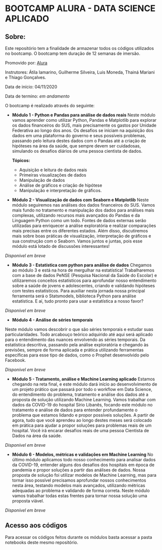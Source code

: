 # BOOTCAMP ALURA - DATA SCIENCE APLICADO

## Sobre:

Este repositório tem a finalidade de armazenar todos os códigos utilizados no bootcamp.
O bootcamp tem duração de 12 semanas de imersão.

Promovido por: <a href=“http://alura.com.br/“>Alura</a> 

Instrutores: Átila Iamarino, Guilherme Silveira, Luis Moneda, Thainá Mariani e Thiago Gonçalves.

Data de início: 04/11/2020

Data de termino: *em andamento*

O bootcamp é realizado através do seguinte:

- **Módulo 1 - Python e Pandas para análise de dados reais**
Neste módulo vamos aprender como utilizar Python, Pandas e Matplotlib para explorar os dados financeiros do SUS, mais precisamente os gastos por Unidade Federativa ao longo dos anos. Os desafios se iniciam na aquisição dos dados em uma plataforma do governo e seus possíveis problemas, passando pelo leitura destes dados com o Pandas até a criação de hipóteses na área da saúde, que sempre devem ser cuidadosas, simulando os desafios diários de uma pessoa cientista de dados.

  **Tópicos:** 
    * Aquisição e leitura de dados reais 
    * Primeiras visualizações de dados
    * Manipulação de dados
    * Análise de gráficos e criação de hipótese
    * Manipulação e interpretação de gráficos.
    
- **Módulo 2 - Visualização de dados com Seaborn e Matplotlib**
Neste módulo seguiremos nas análises dos dados financeiros do SUS. Vamos mais fundo no tratamento e manipulação dos dados para análises mais complexas, utilizando recursos mais avançados do Pandas e da Linguagem Python como um todo.
Fontes de dados externas serão utilizadas para enriquecer a análise exploratória e realizar comparações mais precisas entre os diferentes estados. Além disso, discutiremos mais sobre boas práticas de visualização, interpretação de gráficos e sua construção com o Seaborn.
Vamos juntos e juntas, pois esse módulo está lotado de discussões interessantes!

*Disponível em breve*

- **Módulo 3 - Estatística com python para análise de dados**
Chegamos ao módulo 3 e está na hora de mergulhar na estatística! Trabalharemos com a base de dados PeNSE (Pesquisa Nacional da Saúde do Escolar) e utilizaremos conceitos estatísticos para aprofundar nosso entendimento sobre a saúde de jovens e adolescentes, criando e validando hipóteses com testes estatísticos.
Para auxiliar nesta jornada nossa principal ferramenta será o Statsmodels, biblioteca Python para análise estatística. E aí, tudo pronto para usar a estatística a nosso favor?

*Disponível em breve*

- **Módulo 4 - Análise de séries temporais**

Neste módulo vamos descobrir o que são séries temporais e estudar suas particularidades.
Todo arcabouço teórico adquirido até aqui será aplicado para o entendimento das nuances envolvendo as séries temporais. Da estatística descritiva, passando pela análise exploratória e chegando às previsões, sempre de forma aplicada e prática utilizando ferramentas específicas para esse tipo de dados, como o Prophet desenvolvido pelo Facebook.

*Disponível em breve*

- **Módulo 5 - Tratamento, análise e Machine Learning aplicado**
Estamos chegando na reta final, e este módulo dará início ao desenvolvimento de um projeto prático que passará por todo o workflow em Data Science, do entendimento do problema, tratamento e análise dos dados até a proposta de solução utilizando Machine Learning.
Vamos trabalhar com dados da COVID-19 do hospital Sírio Libanês, focando este módulo no tratamento e análise de dados para entender profundamente o problema que estamos lidando e propor possíveis soluções.
A partir de agora, tudo que você aprendeu ao longo destes meses será colocado em prática para ajudar a propor soluções para problemas reais de um hospital. Você irá encarar desafios reais de uma pessoa Cientista de Dados na área da saúde.

*Disponível em breve*

- **Módulo 6 - Modelos, métricas e validações em Machine Learning**
No último módulo aplicamos todo nosso conhecimento para analisar dados da COVID-19, entender alguns dos desafios dos hospitais em época de pandemia e propor soluções a partir das análises de dados.
Nossa proposta de solução foi utilizar modelos de Machine Learning, mas para tornar isso possível precisamos aprofundar nossos conhecimentos nesta área, testando modelos mais avançados, utilizando métricas adequadas ao problema e validando de forma correta. Neste módulo vamos trabalhar todas estas frentes para tornar nossa solução uma proposta viável.

*Disponível em breve*

## Acesso aos códigos

Para acessar os códigos feitos durante os módulos basta acessar a pasta notebooks deste mesmo repositório.
